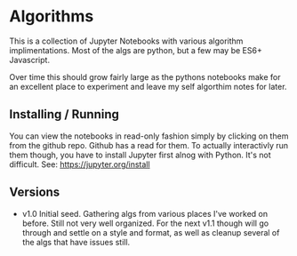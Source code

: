 # Algorithms

This is a collection of Jupyter Notebooks with various algorithm implimentations. Most of the algs are python, but a few may be ES6+ Javascript.

Over time this should grow fairly large as the pythons notebooks make for an excellent place to experiment and leave my self algorthim notes for later.


## Installing / Running

You can view the notebooks in read-only fashion simply by clicking on them from the github repo. Github has a read for them.
To actually interactivly run them though, you have to install Jupyter first alnog with Python. It's not difficult. See: https://jupyter.org/install

## Versions
* v1.0 Initial seed. Gathering algs from various places I've worked on before. Still not very well organized. For the next v1.1 though will go through and settle
on a style and format, as well as cleanup several of the algs that have issues still.
